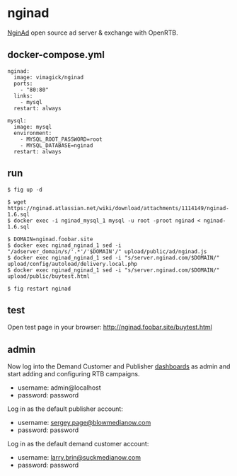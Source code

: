 nginad
======

[NginAd][1] open source ad server & exchange with OpenRTB.

## docker-compose.yml

```
nginad:
  image: vimagick/nginad
  ports:
    - "80:80"
  links:
    - mysql
  restart: always

mysql:
  image: mysql
  environment:
    - MYSQL_ROOT_PASSWORD=root
    - MYSQL_DATABASE=nginad
  restart: always
```

## run

```
$ fig up -d

$ wget https://nginad.atlassian.net/wiki/download/attachments/1114149/nginad-1.6.sql
$ docker exec -i nginad_mysql_1 mysql -u root -proot nginad < nginad-1.6.sql

$ DOMAIN=nginad.foobar.site
$ docker exec nginad_nginad_1 sed -i "/adserver_domain/s/'.*'/'$DOMAIN'/" upload/public/ad/nginad.js
$ docker exec nginad_nginad_1 sed -i "s/server.nginad.com/$DOMAIN/" upload/config/autoload/delivery.local.php
$ docker exec nginad_nginad_1 sed -i "s/server.nginad.com/$DOMAIN/" upload/public/buytest.html

$ fig restart nginad
```

## test

Open test page in your browser: <http://nginad.foobar.site/buytest.html>

## admin

Now log into the Demand Customer and Publisher [dashboards][2] as admin and
start adding and configuring RTB campaigns.

- username: admin@localhost
- password: password

Log in as the default publisher account:

- username: sergey.page@blowmedianow.com
- password: password

Log in as the default demand customer account:

- username: larry.brin@suckmedianow.com
- password: password

[1]: https://nginad.atlassian.net/wiki/display/NGIN/nginad+Home
[2]: http://nginad.foobar.site/auth/login
